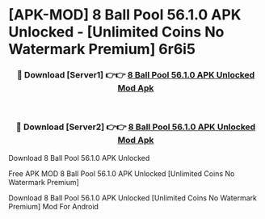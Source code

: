 # [APK-MOD] 8 Ball Pool 56.1.0 APK Unlocked - [Unlimited Coins No Watermark Premium] 6r6i5



<div align="center">
<h3>🔴 Download [Server1] 👉👉 <a href="https://momento.my/?title=8_Ball_Pool_56.1.0_APK_Unlocked">8 Ball Pool 56.1.0 APK Unlocked Mod Apk</a></h3><br>

<h3>🔴 Download [Server2] 👉👉 <a href="https://momento.my/?title=8_Ball_Pool_56.1.0_APK_Unlocked">8 Ball Pool 56.1.0 APK Unlocked Mod Apk</a></h3>
</div>



Download 8 Ball Pool 56.1.0 APK Unlocked 

Free APK MOD 8 Ball Pool 56.1.0 APK Unlocked [Unlimited Coins No Watermark Premium]

Download 8 Ball Pool 56.1.0 APK Unlocked [Unlimited Coins No Watermark Premium] Mod For Android
